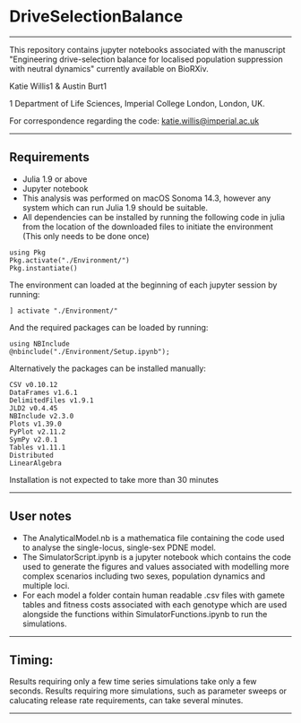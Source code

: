 # DriveSelectionBalance

___
This repository contains jupyter notebooks associated with the manuscript "Engineering drive-selection balance for localised population suppression with neutral dynamics" currently available on BioRXiv.

Katie Willis1 & Austin Burt1

1 Department of Life Sciences, Imperial College London, London, UK.


For correspondence regarding the code: katie.willis@imperial.ac.uk

___
## Requirements

* Julia 1.9 or above
* Jupyter notebook
* This analysis was performed on macOS Sonoma 14.3, however any system which can run Julia 1.9 should be suitable.  
* All dependencies can be installed by running the following code in julia from the location of the downloaded files to initiate the environment (This only needs to be done once)
```
using Pkg
Pkg.activate("./Environment/")
Pkg.instantiate()
```

The environment can loaded at the beginning of each jupyter session by running:
```
] activate "./Environment/"
```

And the required packages can be loaded by running:
```
using NBInclude
@nbinclude("./Environment/Setup.ipynb");
```

Alternatively the packages can be installed manually:
```
CSV v0.10.12
DataFrames v1.6.1
DelimitedFiles v1.9.1
JLD2 v0.4.45
NBInclude v2.3.0
Plots v1.39.0
PyPlot v2.11.2
SymPy v2.0.1
Tables v1.11.1
Distributed
LinearAlgebra
```

Installation is not expected to take more than 30 minutes
___
## User notes

- The AnalyticalModel.nb is a mathematica file containing the code used to analyse the single-locus, single-sex PDNE model. 
- The SimulatorScript.ipynb is a jupyter notebook which contains the code used to generate the figures and values associated with modelling more complex scenarios including two sexes, population dynamics and multiple loci.
- For each model a folder contain human readable .csv files with gamete tables and fitness costs associated with each genotype which are used alongside the functions within SimulatorFunctions.ipynb to run the simulations. 

___

## Timing:

Results requiring only a few time series simulations take only a few seconds. Results requiring more simulations, such as parameter sweeps or calucating release rate requirements, can take several minutes. 
___
